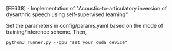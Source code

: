 [EE638] - Implementation of "Acoustic-to-articulatory inversion of dysarthric speech using self-supervised learning"

Set the parameters in config/params.yaml based on the mode of training/inference scheme. Then, 
```
python3 runner.py --gpu "set your cuda device"
```


